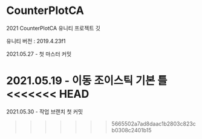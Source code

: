 # CounterPlotCA
2021 CounterPlotCA 유니티 프로젝트 깃


유니티 버전 : 2019.4.23f1

2021.05.27 - 첫 마스터 커밋

2021.05.19 - 이동 조이스틱 기본 틀
<<<<<<< HEAD
=======

2021.05.30 - 작업 브랜치 첫 커밋
>>>>>>> 5665502a7ad8daac1b2803c823cb0308c2401b15
